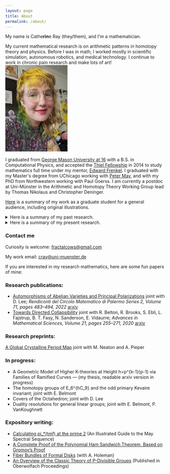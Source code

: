 ```yaml
---
layout: page
title: About
permalink: /about/
---
```


My name is Cathe**rin**e Ray (they/them), and I'm a mathematician. 

My current mathematical research is on arithmetic patterns in homotopy theory and physics. Before I was in math, I worked mostly in scientific simulation, autonomous robotics, and medical technology. I continue to work in chronic pain research and make lots of art! 
  <img src="images/Screenshot from 2022-09-05 16-32-44.png">
  
I graduated from [George Mason University at 16](http://newsdesk.gmu.edu/2013/12/mason-celebrates-winter-graduates/) with a B.S. in Computational Physics, and accepted the [Thiel Fellowship](http://www.thielfellowship.org/about/about-the-fellowship/) in 2014 to study mathematics full time under my mentor, [Edward Frenkel](http://www.edwardfrenkel.com/). I graduated with my Master's degree from UChicago working with [Peter May](http://www.math.uchicago.edu/~may/), and with my PhD from Northwestern working with Paul Goerss. I am currently a postdoc at Uni-Münster in the Arithmetic and Homotopy Theory Working Group lead by Thomas Nikolaus and Christopher Deninger.

[Here](pdfs/application_general_audience.pdf) is a summary of my work as a graduate student for a general audience, including original illustrations. 

<details>
  <summary>Here is a summary of my past research.</summary>
  (Currently under construction, mind the mess). 
  
  My first projects in robotics were in 2011: a dinky hexapod that autonomously followed people around, and Rubik's cube solving robot.
    <img src="images/wp-content/uploads/2014/06/IMG_0813.jpg">
  
  In Spring 2012, I [became interested](http://rin.io/coupled-oscillator-love/) in physical examples of [nonlinear systems](http://rin.io/matlab-lorenz-attractor/) due to a [research project](http://thefutureofthings.com/4060-flexible-memristor-chips/) at the Chemistry and Physics Department of Mary Baldwin College, and modeled the resistant switching behavior of [flexible TiO2](http://books.google.com/books?id=Aey-h9lgcQgC&pg=PA111&lpg=PA111&dq=tio2+memristor+mary+baldwin&source=bl&ots=_Cxkt4ZyU8&sig=12ZG4phc_r1cNRkhmyg99YZ1dUc&hl=en&sa=X&ei=U0dcVN2RBdHToAT4u4LoDQ&ved=0CEMQ6AEwBQ#v=onepage&q=tio2%20memristor%20mary%20baldwin&f=false).
  
  ![nist3](images/wp-content/uploads/2014/06/nist3-1024x567-1.jpg)
  [Source](http://thefutureofthings.com/4060-flexible-memristor-chips/)
  
  Summer 2012, the [Positronics Division of the George Washington University Robotics Lab](http://robotics.gwu.edu/positronics/?page_id=9) took me under their wing as an intern. Our team smoothed joint movement of the Willow Garage Personal Robot 2 (PR2), alongside improving load equalization (below). I [programmed the PR2](http://rin.io/semi-autonomous-robotics-2012-my-1st-software-project/) to autonomously "learn" to place objects in holes with the corresponding shape (using only past motor position commands and the finger gripper sensors).
  
  ![Screenshot from 2014-11-06 20:07:39](images/wp-content/uploads/2014/06/Screenshot-from-2014-11-06-200739.png)
  [Source](http://robotics.gwu.edu/positronics/?p=59)

  On the side, fascinated by the phenomena of producing argon plasma glow via the introduction of an RF source at 2.45GHz to a conductive cavity, I modeled the modes of conductive [polyhedra](http://en.wikipedia.org/wiki/Goldberg_polyhedron).

  After transferring to [GMU](http://rin.io/18-lessons/) Fall 2012, I extended their simulation for [predicting the material properties](http://rin.io/computational-materials-science/) of compound materials and explored [algorithms of AI chess players](http://rin.io/chess-engine/).
  
  Spring 2013, an interest in contextual machine learning led me to write an [automated contextual analysis program](https://github.com/catherineray/CAMEL) that [learned the grammar rules of compressed Braille](http://rin.io/camel-paper/) from partially translated text. I used Braille as a test language, but this is a framework to automate the decoding of any partially understood (ancient) language by creating probabilistic dictionaries.![Screenshot from 2014-11-06 21:45:28](images/wp-content/uploads/2014/06/Screenshot-from-2014-11-06-214528.png)
  
  Summer 2013, I interned as a software engineer at Cloudera. During my time there, I [developed a consumer download metrics tracking system for internal purposes](http://blog.cloudera.com/blog/2013/08/what-i-learned-during-my-summer-internship-at-cloudera/).
  
  Fall 2013, I played with [SLAM and motion planning on the ARDrone](http://masc.cs.gmu.edu/wiki/DeformGroup). For HackMIT 2013, I collaborated with [Kartik Talwar](http://kartikt.com/) and [Spencer Hewett](http://www.skip.it/) to create a Google Glass application that [calculates the human pulse from the video feed](http://rin.io/hackmit-polyglass/).
  ![Screen-shot-2013-11-23-at-3.56.25-PM](images/wp-content/uploads/2014/06/Screen-shot-2013-11-23-at-3.56.25-PM.png)
  
  Early 2014, I briefly devoted my time to designing a keychain-sized food scanner [that detects gluten and other common food allergen proteins](http://rin.io/reframing-the-gluten-scanner/). From late 2013 to mid 2014, I dipped my toes into audio processing by automating the collection and classification of rodent vocalizations. Through this, I discovered that one can detect libido and stress change as early as preclinical trials.

  Summer 2013-Spring 2014, I explored the improvement of mobility devices. A nonprovisional patent was submitted in Dec 2014 for the 5 pressure sore relief mechanisms that grew out of this.
  
  Summer 2014, I became interested in neuroprosthetics. I started with the software side (convergence analysis of common decoder algorithms), and transitioned into playing with the hardware side ([optical recording methods](http://rin.io/sensing-hardware/)).

  In autumn 2014, I began to teach myself algebraic topology full-time. 
  
  Early 2015, I began mentoring Ada Rosa on mobility assistance for those with ALS and spinal chord injuries. [Here](https://www.youtube.com/watch?v=YJxgEDr699w) is a video of her showing off the eye control feature.![](images/wp-content/uploads/2014/06/Bildschirmfoto-2015-06-05-um-12.37.58-vorm..png)

  In January 2015, I was a [visiting researcher](http://www.santafe.edu/gevent/detail/arrival/1962/) at the Santa Fe Institute, and gave a seminar on [Simplifying Multiscale Modeling](http://www.santafe.edu/gevent/detail/science/1963/). I still think about applications of topology to multi-scale modeling, and occasionally venture to consider modeling complex systems of a biological nature with an eye toward [immunotherapy](http://www.infoiasi.ro/bin/Annals/Article?v=XXIV1&a=2) and [neuroscience](http://xxx.tau.ac.il/pdf/1410.8826.pdf).

  Continue here...
</details>

<details>
  <summary>Here is a summary of my present research.</summary>
  TBA
</details>

### Contact me

Curiosity is welcome: fractalcows@gmail.com

My work email: cray@uni-muenster.de


If you are interested in my research mathematics, here are some fun papers of mine: 

### Research publications:

- [Automorphisms of Abelian Varieties and Principal Polarizations](https://link.springer.com/article/10.1007/s12215-020-00590-7) joint with D. Lee; _Rendiconti del Circolo Matematico di Palermo Series 2, Volume 71, pages 483–494, 2022_ [arxiv](https://arxiv.org/abs/1811.07007)  
- [Towards Directed Collapsibility](https://link.springer.com/chapter/10.1007/978-3-030-42687-3_17) joint with R. Belton, R. Brooks, S. Ebli, L. Fajstrup, B. T. Fasy, N. Sanderson, E. Vidaurre; _Advances in Mathematical Sciences, Volume 21, pages 255–271, 2020_ [arxiv](https://arxiv.org/abs/1902.01039) 

### Research preprints:

[A Global Crystalline Period Map](https://arxiv.org/abs/1911.08615) joint with M. Neaton and A. Pieper

### In progress:

- A Geometric Model of Higher K-theories at Height h=p^{k-1}(p-1) via Families of Ramified Curves — (my thesis, readable arxiv version in progress)
- The homotopy groups of E_6^{hC_9} and the odd primary Kevaire invariant; joint with E. Belmont
- Covers of the Octahedron; joint with D. Lee 
- Duality resolutions for general linear groups; joint with E. Belmont, P. VanKoughnett

### Expository writing:

- [Calculating pi_*(tmf) at the prime 2](https://people.math.rochester.edu/faculty/doug/otherpapers/ray-a1-2.pdf) (An Illustrated Guide to the May Spectral Sequence)
- [A Complete Proof of the Polynomial Ham Sandwich Theorem, Based on Gromov’s Proof](/pdfs/gromovprooffill.pdf)
- [Fiber Bundles of Formal Disks](/pdfs/formalgroup-1.pdf) (with A. Holeman)
- [An Overview of the Classic Theory of P-Divisible Groups](/pdfs/officialober-1.pdf) (Published in Oberwolfach Proceedings)
